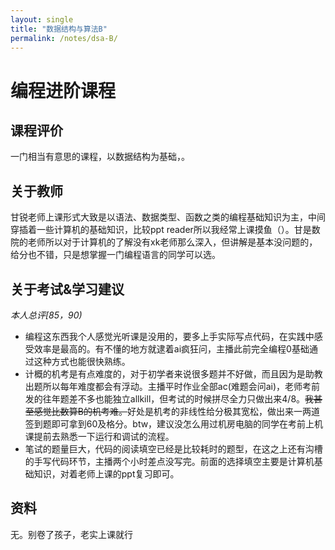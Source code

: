 ```yaml
---
layout: single
title: "数据结构与算法B"
permalink: /notes/dsa-B/
---
```

# 编程进阶课程

## 课程评价
一门相当有意思的课程，以数据结构为基础，。 

## 关于教师
甘锐老师上课形式大致是以语法、数据类型、函数之类的编程基础知识为主，中间穿插着一些计算机的基础知识，比较ppt reader所以我经常上课摸鱼（）。甘是数院的老师所以对于计算机的了解没有xk老师那么深入，但讲解是基本没问题的，给分也不错，只是想掌握一门编程语言的同学可以选。

## 关于考试&学习建议
*本人总评[85，90)*  
- 编程这东西我个人感觉光听课是没用的，要多上手实际写点代码，在实践中感受效率是最高的。有不懂的地方就逮着ai疯狂问，主播此前完全编程0基础通过这种方式也能很快熟练。
- 计概的机考是有点难度的，对于初学者来说很多题并不好做，而且因为是助教出题所以每年难度都会有浮动。主播平时作业全部ac(难题会问ai)，老师考前发的往年题差不多也能独立allkill，但考试的时候拼尽全力只做出来4/8。<del>我甚至感觉比数算B的机考难。</del>好处是机考的非线性给分极其宽松，做出来一两道签到题即可拿到60及格分。btw，建议没怎么用过机房电脑的同学在考前上机课提前去熟悉一下运行和调试的流程。
- 笔试的题量巨大，代码的阅读填空已经是比较耗时的题型，在这之上还有沟槽的手写代码环节，主播两个小时差点没写完。前面的选择填空主要是计算机基础知识，对着老师上课的ppt复习即可。

## 资料
无。别卷了孩子，老实上课就行